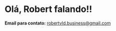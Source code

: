 # Olá, Robert falando!!

**Email para contato:** robertvld.business@gmail.com

<!--
## Especializações:
<table>
  <tr>
    <thead>
      <th>Área</th>
      <th colspan="3">Linguagens</th>
    </thead>
  </tr>
  <tr>
    <td>Front-End</td>
    <td>HTML</td>
    <td>CSS</td>
    <td>JS</td>
  </tr>
  <tr>
    <td>Back-End</td>
    <td>PHP</td>
    <td>SQL</td>
    <td>NODEjs</td>
  </tr>
</table>
-->

<!--
- 🔭 I’m currently working on ...
- 🌱 I’m currently learning ...
- 👯 I’m looking to collaborate on ...
- 🤔 I’m looking for help with ...
- 💬 Ask me about ...
- 📫 How to reach me: ...
- 😄 Pronouns: ...
- ⚡ Fun fact: ...
-->
